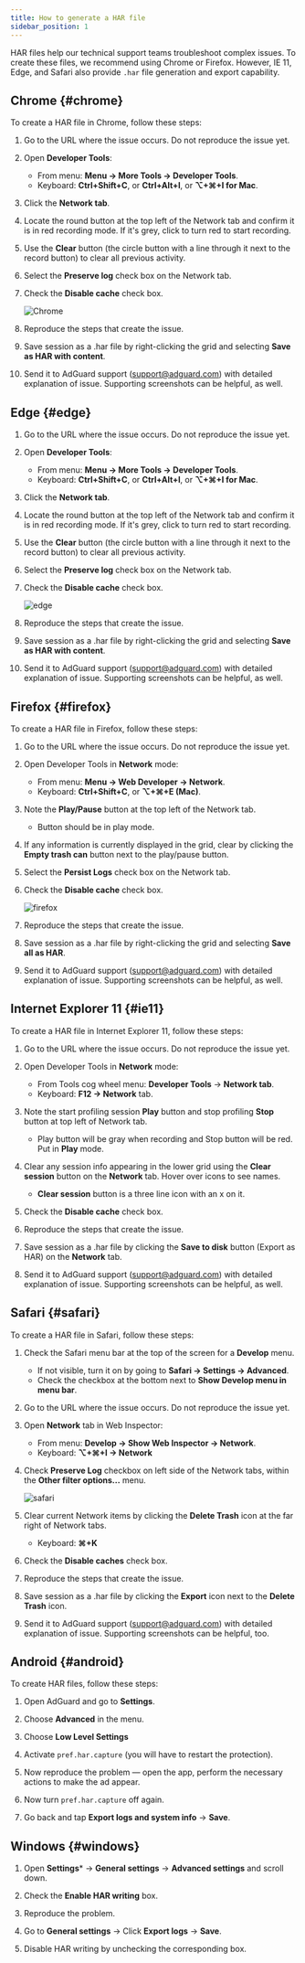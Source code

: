 ```yaml
---
title: How to generate a HAR file
sidebar_position: 1
---
```


HAR files help our technical support teams troubleshoot complex issues. To create these files, we recommend using Chrome or Firefox. However, IE 11, Edge, and Safari also provide `.har` file generation and export capability.

## Chrome {#chrome}

To create a HAR file in Chrome, follow these steps:

1. Go to the URL where the issue occurs. Do not reproduce the issue yet.

1. Open **Developer Tools**:

    - From menu: **Menu → More Tools → Developer Tools**.
    - Keyboard: **Ctrl+Shift+C**, or **Ctrl+Alt+I**, or **⌥+⌘+I for Mac**.

1. Click the **Network tab**.

1. Locate the round button at the top left of the Network tab and confirm it is in red recording mode. If it's grey, click to turn red to start recording.

1. Use the **Clear** button (the circle button with a line through it next to the record button) to clear all previous activity.

1. Select the **Preserve log** check box on the Network tab.

1. Check the **Disable cache** check box.

    ![Chrome](https://cdn.adtidy.org/content/Kb/ad_blocker/guides/chrome.png)

1. Reproduce the steps that create the issue.

1. Save session as a .har file by right-clicking the grid and selecting **Save as HAR with content**.

1. Send it to AdGuard support (support@adguard.com) with detailed explanation of issue. Supporting screenshots can be helpful, as well.

## Edge {#edge}

1. Go to the URL where the issue occurs. Do not reproduce the issue yet.

1. Open **Developer Tools**:

    - From menu: **Menu → More Tools → Developer Tools**.
    - Keyboard: **Ctrl+Shift+C**, or **Ctrl+Alt+I**, or **⌥+⌘+I for Mac**.

1. Click the **Network tab**.

1. Locate the round button at the top left of the Network tab and confirm it is in red recording mode. If it's grey, click to turn red to start recording.

1. Use the **Clear** button (the circle button with a line through it next to the record button) to clear all previous activity.

1. Select the **Preserve log** check box on the Network tab.

1. Check the **Disable cache** check box.

    ![edge](https://cdn.adtidy.org/content/Kb/ad_blocker/guides/edge.png)

1. Reproduce the steps that create the issue.

1. Save session as a .har file by right-clicking the grid and selecting **Save as HAR with content**.

1. Send it to AdGuard support (support@adguard.com) with detailed explanation of issue. Supporting screenshots can be helpful, as well.

## Firefox {#firefox}

To create a HAR file in Firefox, follow these steps:

1. Go to the URL where the issue occurs. Do not reproduce the issue yet.

1. Open Developer Tools in **Network** mode:

    - From menu: **Menu → Web Developer → Network**.
    - Keyboard: **Ctrl+Shift+C**, or **⌥+⌘+E (Mac)**.

1. Note the **Play/Pause** button at the top left of the Network tab.

    - Button should be in play mode.

1. If any information is currently displayed in the grid, clear by clicking the **Empty trash can** button next to the play/pause button.

1. Select the **Persist Logs** check box on the Network tab.

1. Check the **Disable cache** check box.

    ![firefox](https://cdn.adtidy.org/content/Kb/ad_blocker/guides/firefox.png)

1. Reproduce the steps that create the issue.

1. Save session as a .har file by right-clicking the grid and selecting **Save all as HAR**.

1. Send it to AdGuard support (support@adguard.com) with detailed explanation of issue. Supporting screenshots can be helpful, as well.

## Internet Explorer 11 {#ie11}

To create a HAR file in Internet Explorer 11, follow these steps:

1. Go to the URL where the issue occurs. Do not reproduce the issue yet.

1. Open Developer Tools in **Network** mode:

    - From Tools cog wheel menu: **Developer Tools** → **Network tab**.
    - Keyboard: **F12 → Network** tab.

1. Note the start profiling session **Play** button and stop profiling **Stop** button at top left of Network tab.

    - Play button will be gray when recording and Stop button will be red. Put in **Play** mode.

1. Clear any session info appearing in the lower grid using the **Clear session** button on the **Network** tab. Hover over icons to see names.

    - **Clear session** button is a three line icon with an x on it.

1. Check the **Disable cache** check box.

1. Reproduce the steps that create the issue.

1. Save session as a .har file by clicking the **Save to disk** button (Export as HAR) on the **Network** tab.

1. Send it to AdGuard support (support@adguard.com) with detailed explanation of issue. Supporting screenshots can be helpful, as well.

## Safari {#safari}

To create a HAR file in Safari, follow these steps:

1. Check the Safari menu bar at the top of the screen for a **Develop** menu.

    - If not visible, turn it on by going to **Safari → Settings → Advanced**.
    - Check the checkbox at the bottom next to **Show Develop menu in menu bar**.

1. Go to the URL where the issue occurs. Do not reproduce the issue yet.

1. Open **Network** tab in Web Inspector:

    - From menu: **Develop → Show Web Inspector → Network**.
    - Keyboard: **⌥+⌘+I → Network**

1. Check **Preserve Log** checkbox on left side of the Network tabs, within the **Other filter options...** menu.

    ![safari](https://cdn.adtidy.org/content/kb/ad_blocker/safari/preserve-log.png)

1. Clear current Network items by clicking the **Delete Trash** icon at the far right of Network tabs.

    - Keyboard: **⌘+K**

1. Check the **Disable caches** check box.

1. Reproduce the steps that create the issue.

1. Save session as a .har file by clicking the **Export** icon next to the **Delete Trash** icon.

1. Send it to AdGuard support (support@adguard.com) with detailed explanation of issue. Supporting screenshots can be helpful, too.

## Android {#android}

To create HAR files, follow these steps:

1. Open AdGuard and go to **Settings**.

1. Choose **Advanced** in the menu.

1. Choose **Low Level Settings**

1. Activate `pref.har.capture` (you will have to restart the protection).

1. Now reproduce the problem — open the app, perform the necessary actions to make the ad appear.

1. Now turn `pref.har.capture` off again.

1. Go back and tap **Export logs and system info** → **Save**.

## Windows {#windows}

1. Open **Settings*** → **General settings** → **Advanced settings** and scroll down.

1. Check the **Enable HAR writing** box.

1. Reproduce the problem.

1. Go to **General settings** → Click **Export logs** → **Save**.

1. Disable HAR writing by unchecking the corresponding box.
